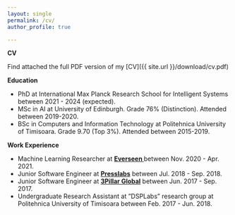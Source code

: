 ```yaml
---
layout: single
permalink: /cv/
author_profile: true

---
```


**CV**

Find attached the full PDF version of my [CV]({{ site.url }}/download/cv.pdf)

**Education**
- PhD at International Max Planck Research School for Intelligent Systems between 2021 - 2024 (expected).
- MSc in AI at University of Edinburgh. Grade 76% (Distinction). Attended between 2019-2020.
- BSc in Computers and Information Technology at Politehnica University of Timisoara. Grade 9.70 (Top 3%). Attended between 2015-2019.

**Work Experience**

- Machine Learning Researcher at **[Everseen ](https://everseen.com/)** between Nov. 2020 - Apr. 2021.
- Junior Software Engineer at **[Presslabs](https://www.presslabs.com/)** between Jul. 2018 - Sep. 2018. 
- Junior Software Engineer at **[3Pillar Global](https://www.3pillarglobal.com/)** between Jun. 2017 - Sep. 2017. 
- Undergraduate Research Assistant at ”DSPLabs” research group at Politehnica University of Timisoara between Feb. 2017 - Jun. 2018.


